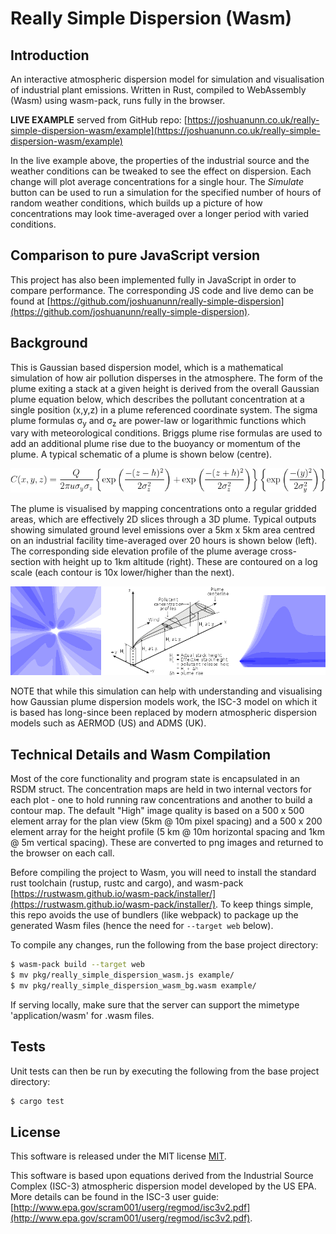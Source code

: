 # Really Simple Dispersion (Wasm)

## Introduction
An interactive atmospheric dispersion model for simulation and visualisation of industrial plant emissions. Written in Rust, compiled to WebAssembly (Wasm) using wasm-pack, runs fully in the browser.

**LIVE EXAMPLE** served from GitHub repo: [https://joshuanunn.co.uk/really-simple-dispersion-wasm/example](https://joshuanunn.co.uk/really-simple-dispersion-wasm/example)

In the live example above, the properties of the industrial source and the weather conditions can be tweaked to see the effect on dispersion. Each change will plot average concentrations for a single hour. The *Simulate* button can be used to run a simulation for the specified number of hours of random weather conditions, which builds up a picture of how concentrations may look time-averaged over a longer period with varied conditions.

## Comparison to pure JavaScript version

This project has also been implemented fully in JavaScript in order to compare performance. The corresponding JS code and live demo can be found at [https://github.com/joshuanunn/really-simple-dispersion](https://github.com/joshuanunn/really-simple-dispersion).

## Background

This is Gaussian based dispersion model, which is a mathematical simulation of how air pollution disperses in the atmosphere. The form of the plume exiting a stack at a given height is derived from the overall Gaussian plume equation below, which describes the pollutant concentration at a single position (x,y,z) in a plume referenced coordinate system. The sigma plume formulas σ<sub>y</sub> and σ<sub>z</sub> are power-law or logarithmic functions which vary with meteorological conditions. Briggs plume rise formulas are used to add an additional plume rise due to the buoyancy or momentum of the plume. A typical schematic of a plume is shown below (centre).

![Gaussian Equation](./gaussian_equation.gif)

The plume is visualised by mapping concentrations onto a regular gridded areas, which are effectively 2D slices through a 3D plume. Typical outputs showing simulated ground level emissions over a 5km x 5km area centred on an industrial facility time-averaged over 20 hours is shown below (left). The corresponding side elevation profile of the plume average cross-section with height up to 1km altitude (right). These are contoured on a log scale (each contour is 10x lower/higher than the next).

![Gaussian Views Image](./gaussian_view.png)

NOTE that while this simulation can help with understanding and visualising how Gaussian plume dispersion models work, the ISC-3 model on which it is based has long-since been replaced by modern atmospheric dispersion models such as AERMOD (US) and ADMS (UK).

## Technical Details and Wasm Compilation
Most of the core functionality and program state is encapsulated in an RSDM struct. The concentration maps are held in two internal vectors for each plot - one to hold running raw concentrations and another to build a contour map. The default "High" image quality is based on a 500 x 500 element array for the plan view (5km @ 10m pixel spacing) and a 500 x 200 element array for the height profile (5 km @ 10m horizontal spacing and 1km @ 5m vertical spacing). These are converted to png images and returned to the browser on each call.

Before compiling the project to Wasm, you will need to install the standard rust toolchain (rustup, rustc and cargo), and wasm-pack [https://rustwasm.github.io/wasm-pack/installer/](https://rustwasm.github.io/wasm-pack/installer/). To keep things simple, this repo avoids the use of bundlers (like webpack) to package up the generated Wasm files (hence the need for ```--target web``` below).

To compile any changes, run the following from the base project directory:
```sh
$ wasm-pack build --target web
$ mv pkg/really_simple_dispersion_wasm.js example/
$ mv pkg/really_simple_dispersion_wasm_bg.wasm example/
```

If serving locally, make sure that the server can support the mimetype 'application/wasm' for .wasm files.

## Tests
Unit tests can then be run by executing the following from the base project directory:
```sh
$ cargo test
```

## License
This software is released under the MIT license [MIT](LICENSE).

This software is based upon equations derived from the Industrial Source Complex (ISC-3) atmospheric dispersion model developed by the US EPA. More details can be found in the ISC-3 user guide: [http://www.epa.gov/scram001/userg/regmod/isc3v2.pdf](http://www.epa.gov/scram001/userg/regmod/isc3v2.pdf).
